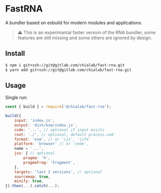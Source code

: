 # FastRNA

A bundler based on esbuild for modern modules and applications.

> ⚠️ This is an experimantal faster version of the RNA bundler, some features are still missing and some others are ignored by design.

## Install

```sh
$ npm i git+ssh://git@gitlab.com/chialab/fast-rna.git
$ yarn add git+ssh://git@gitlab.com/chialab/fast-rna.git
```

## Usage

Single run:

```js
const { build } = require('@chialab/fast-rna');

build({
    input: 'index.js',
    output: 'dist/esm/index.js',
    code: '...', // optional if input exists
    root: './', // optional, default process.cwd
    format: 'esm', // or 'cjs', 'iife'
    platform: 'browser' // or 'node',
    name = '...',
    jsx: { // optional
        pragma: 'h',
        pragmaFrag: 'Fragment',
    },
    targets: 'last 2 versions', // optional
    sourcemap: true,
    minify: true,
}).then(...).catch(...);
```
